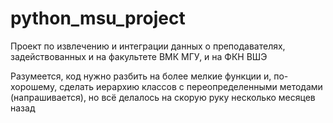 # python_msu_project
Проект по извлечению и интеграции данных о преподавателях, задействованных и на факультете ВМК МГУ, и на ФКН ВШЭ

Разумеется, код нужно разбить на более мелкие функции и, по-хорошему, сделать иерархию классов с переопределенными методами (напрашивается), но всё делалось на скорую руку несколько месяцев назад
